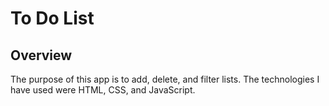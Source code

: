 # To Do List

<h2> Overview </h2>
<p>The purpose of this app is to add, delete, and filter lists. The technologies I have used were HTML, CSS, and JavaScript. </p>
